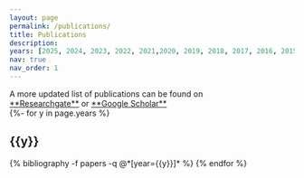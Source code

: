 ```yaml
---
layout: page
permalink: /publications/
title: Publications
description: 
years: [2025, 2024, 2023, 2022, 2021,2020, 2019, 2018, 2017, 2016, 2015]
nav: true
nav_order: 1
---
```

<!-- _pages/publications.md -->
<div class="publications">
A more updated list of publications can be found on 
<div>
  <a href="https://www.researchgate.net/profile/Mohammed-Saqr/">**Researchgate**</a>
  or
  <a href="https://scholar.google.com/citations?user=U-O6R7YAAAAJ">**Google Scholar**</a>
</div>
{%- for y in page.years %}
  <h2 class="year">{{y}}</h2>
  {% bibliography -f papers -q @*[year={{y}}]* %}
{% endfor %}

</div>
